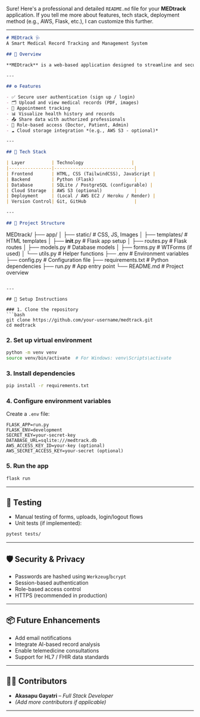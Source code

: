 Sure! Here's a professional and detailed `README.md` file for your **MEDtrack** application. If you tell me more about features, tech stack, deployment method (e.g., AWS, Flask, etc.), I can customize this further.

---

```markdown
# MEDtrack 🩺  
A Smart Medical Record Tracking and Management System

## 📌 Overview

**MEDtrack** is a web-based application designed to streamline and securely manage patients' medical records. It helps healthcare professionals and patients maintain, access, and share health data effectively.

---

## ⚙️ Features

- ✅ Secure user authentication (sign up / login)
- 🗂️ Upload and view medical records (PDF, images)
- 📅 Appointment tracking
- 📊 Visualize health history and records
- 📤 Share data with authorized professionals
- 🔐 Role-based access (Doctor, Patient, Admin)
- ☁️ Cloud storage integration *(e.g., AWS S3 - optional)*

---

## 🚀 Tech Stack

| Layer          | Technology                  |
|----------------|------------------------------|
| Frontend       | HTML, CSS (TailwindCSS), JavaScript |
| Backend        | Python (Flask)               |
| Database       | SQLite / PostgreSQL (configurable) |
| Cloud Storage  | AWS S3 (optional)            |
| Deployment     | (Local / AWS EC2 / Heroku / Render) |
| Version Control| Git, GitHub                  |

---

## 📁 Project Structure

```

MEDtrack/
├── app/
│   ├── static/          # CSS, JS, Images
│   ├── templates/       # HTML templates
│   ├── **init**.py      # Flask app setup
│   ├── routes.py        # Flask routes
│   ├── models.py        # Database models
│   ├── forms.py         # WTForms (if used)
│   └── utils.py         # Helper functions
├── .env                 # Environment variables
├── config.py            # Configuration file
├── requirements.txt     # Python dependencies
├── run.py               # App entry point
└── README.md            # Project overview

````

---

## 🔧 Setup Instructions

### 1. Clone the repository
```bash
git clone https://github.com/your-username/medtrack.git
cd medtrack
````

### 2. Set up virtual environment

```bash
python -m venv venv
source venv/bin/activate  # For Windows: venv\Scripts\activate
```

### 3. Install dependencies

```bash
pip install -r requirements.txt
```

### 4. Configure environment variables

Create a `.env` file:

```
FLASK_APP=run.py
FLASK_ENV=development
SECRET_KEY=your-secret-key
DATABASE_URL=sqlite:///medtrack.db
AWS_ACCESS_KEY_ID=your-key (optional)
AWS_SECRET_ACCESS_KEY=your-secret (optional)
```

### 5. Run the app

```bash
flask run
```

---

## 🧪 Testing

* Manual testing of forms, uploads, login/logout flows
* Unit tests (if implemented):

```bash
pytest tests/
```

---

## 🛡️ Security & Privacy

* Passwords are hashed using `Werkzeug`/`bcrypt`
* Session-based authentication
* Role-based access control
* HTTPS (recommended in production)

---

## 📦 Future Enhancements

* Add email notifications
* Integrate AI-based record analysis
* Enable telemedicine consultations
* Support for HL7 / FHIR data standards

---

## 👨‍💻 Contributors

* **Akasapu Gayatri** – *Full Stack Developer*
* *(Add more contributors if applicable)*

---
